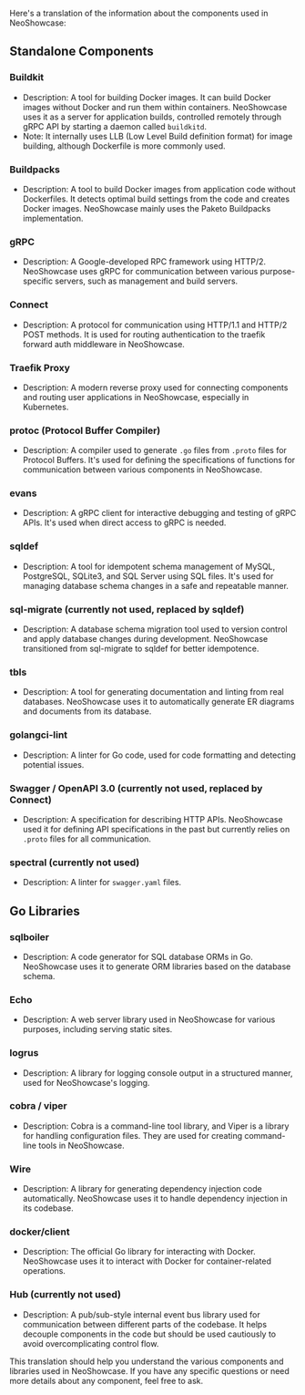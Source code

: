 Here's a translation of the information about the components used in NeoShowcase:

## Standalone Components

### Buildkit
- Description: A tool for building Docker images. It can build Docker images without Docker and run them within containers. NeoShowcase uses it as a server for application builds, controlled remotely through gRPC API by starting a daemon called `buildkitd`.
- Note: It internally uses LLB (Low Level Build definition format) for image building, although Dockerfile is more commonly used.

### Buildpacks
- Description: A tool to build Docker images from application code without Dockerfiles. It detects optimal build settings from the code and creates Docker images. NeoShowcase mainly uses the Paketo Buildpacks implementation.
  
### gRPC
- Description: A Google-developed RPC framework using HTTP/2. NeoShowcase uses gRPC for communication between various purpose-specific servers, such as management and build servers.
  
### Connect
- Description: A protocol for communication using HTTP/1.1 and HTTP/2 POST methods. It is used for routing authentication to the traefik forward auth middleware in NeoShowcase.

### Traefik Proxy
- Description: A modern reverse proxy used for connecting components and routing user applications in NeoShowcase, especially in Kubernetes.

### protoc (Protocol Buffer Compiler)
- Description: A compiler used to generate `.go` files from `.proto` files for Protocol Buffers. It's used for defining the specifications of functions for communication between various components in NeoShowcase.

### evans
- Description: A gRPC client for interactive debugging and testing of gRPC APIs. It's used when direct access to gRPC is needed.

### sqldef
- Description: A tool for idempotent schema management of MySQL, PostgreSQL, SQLite3, and SQL Server using SQL files. It's used for managing database schema changes in a safe and repeatable manner.

### sql-migrate (currently not used, replaced by sqldef)
- Description: A database schema migration tool used to version control and apply database changes during development. NeoShowcase transitioned from sql-migrate to sqldef for better idempotence.

### tbls
- Description: A tool for generating documentation and linting from real databases. NeoShowcase uses it to automatically generate ER diagrams and documents from its database.

### golangci-lint
- Description: A linter for Go code, used for code formatting and detecting potential issues.

### Swagger / OpenAPI 3.0 (currently not used, replaced by Connect)
- Description: A specification for describing HTTP APIs. NeoShowcase used it for defining API specifications in the past but currently relies on `.proto` files for all communication.

### spectral (currently not used)
- Description: A linter for `swagger.yaml` files.

## Go Libraries

### sqlboiler
- Description: A code generator for SQL database ORMs in Go. NeoShowcase uses it to generate ORM libraries based on the database schema.

### Echo
- Description: A web server library used in NeoShowcase for various purposes, including serving static sites.

### logrus
- Description: A library for logging console output in a structured manner, used for NeoShowcase's logging.

### cobra / viper
- Description: Cobra is a command-line tool library, and Viper is a library for handling configuration files. They are used for creating command-line tools in NeoShowcase.

### Wire
- Description: A library for generating dependency injection code automatically. NeoShowcase uses it to handle dependency injection in its codebase.

### docker/client
- Description: The official Go library for interacting with Docker. NeoShowcase uses it to interact with Docker for container-related operations.

### Hub (currently not used)
- Description: A pub/sub-style internal event bus library used for communication between different parts of the codebase. It helps decouple components in the code but should be used cautiously to avoid overcomplicating control flow.

This translation should help you understand the various components and libraries used in NeoShowcase. If you have any specific questions or need more details about any component, feel free to ask.
